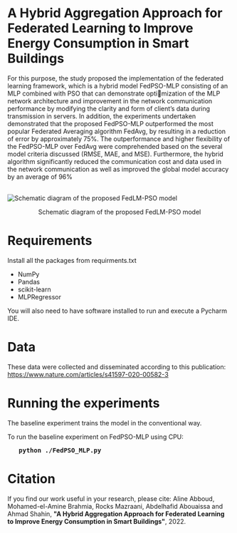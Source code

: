 #  A Hybrid Aggregation Approach for Federated Learning to Improve Energy Consumption in Smart Buildings
For this purpose, the study proposed the implementation of the federated learning framework, which is a hybrid model FedPSO-MLP consisting of an MLP combined with PSO that can demonstrate optimization of the MLP network architecture and improvement in the network communication performance by modifying the clarity and form of client’s data during transmission in servers.
In addition, the experiments undertaken demonstrated that the proposed FedPSO-MLP outperformed the most popular Federated Averaging algorithm FedAvg, by resulting in a
reduction of error by approximately 75%. The outperformance and higher flexibility of the FedPSO-MLP over FedAvg were comprehended based on the several model criteria discussed (RMSE, MAE, and MSE). Furthermore, the hybrid algorithm significantly reduced the communication cost and data used in the network communication as well as improved the global model accuracy by an average of 96% <br><br>

<img src='./doc/imgs/fedlmP.png' title='Schematic diagram of the proposed FedLM-PSO
model' >
<center>Schematic diagram of the proposed FedLM-PSO model</center>

# Requirements
Install all the packages from requirments.txt
<ul>
<li>NumPy
<li>Pandas
<li>scikit-learn
<li>MLPRegressor
</ul>
You will also need to have software installed to run and execute a Pycharm IDE.

# Data

These data were collected and disseminated according to this publication: https://www.nature.com/articles/s41597-020-00582-3

# Running the experiments
The baseline experiment trains the model in the conventional way.

To run the baseline experiment on FedPSO-MLP using CPU:<br>
<pre><b> &nbsp; python ./FedPSO_MLP.py </b> </pre>

# Citation
If you find our work useful in your research, please cite:
Aline Abboud, Mohamed-el-Amine Brahmia, Rocks Mazraani, Abdelhafid Abouaissa and Ahmad Shahin, <b>"A Hybrid Aggregation Approach for Federated Learning to Improve Energy Consumption in Smart Buildings"</b>, 2022.
